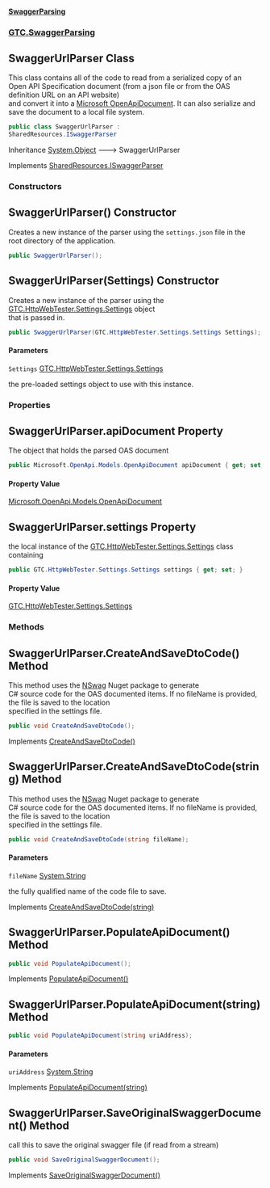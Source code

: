 #### [SwaggerParsing](SwaggerParsing.md 'SwaggerParsing')
### [GTC.SwaggerParsing](SwaggerParsing.md#GTC.SwaggerParsing 'GTC.SwaggerParsing')

## SwaggerUrlParser Class

This class contains all of the code to read from a serialized copy of an  
Open API Specification document (from a json file or from the OAS definition URL on an API website)  
and convert it into a [
            Microsoft OpenApiDocument](https://github.com/Microsoft/OpenAPI.NET 'https://github.com/Microsoft/OpenAPI.NET'). It can also serialize and save the document to a local file system.

```csharp
public class SwaggerUrlParser :
SharedResources.ISwaggerParser
```

Inheritance [System.Object](https://docs.microsoft.com/en-us/dotnet/api/System.Object 'System.Object') &#129106; SwaggerUrlParser

Implements [SharedResources.ISwaggerParser](https://docs.microsoft.com/en-us/dotnet/api/SharedResources.ISwaggerParser 'SharedResources.ISwaggerParser')
### Constructors

<a name='GTC.SwaggerParsing.SwaggerUrlParser.SwaggerUrlParser()'></a>

## SwaggerUrlParser() Constructor

Creates a new instance of the parser using the `settings.json` file in the  
root directory of the application.

```csharp
public SwaggerUrlParser();
```

<a name='GTC.SwaggerParsing.SwaggerUrlParser.SwaggerUrlParser(GTC.HttpWebTester.Settings.Settings)'></a>

## SwaggerUrlParser(Settings) Constructor

Creates a new instance of the parser using the [GTC.HttpWebTester.Settings.Settings](https://docs.microsoft.com/en-us/dotnet/api/GTC.HttpWebTester.Settings.Settings 'GTC.HttpWebTester.Settings.Settings') object   
that is passed in.

```csharp
public SwaggerUrlParser(GTC.HttpWebTester.Settings.Settings Settings);
```
#### Parameters

<a name='GTC.SwaggerParsing.SwaggerUrlParser.SwaggerUrlParser(GTC.HttpWebTester.Settings.Settings).Settings'></a>

`Settings` [GTC.HttpWebTester.Settings.Settings](https://docs.microsoft.com/en-us/dotnet/api/GTC.HttpWebTester.Settings.Settings 'GTC.HttpWebTester.Settings.Settings')

the pre-loaded settings object to use with this instance.
### Properties

<a name='GTC.SwaggerParsing.SwaggerUrlParser.apiDocument'></a>

## SwaggerUrlParser.apiDocument Property

The object that holds the parsed OAS document

```csharp
public Microsoft.OpenApi.Models.OpenApiDocument apiDocument { get; set; }
```

#### Property Value
[Microsoft.OpenApi.Models.OpenApiDocument](https://docs.microsoft.com/en-us/dotnet/api/Microsoft.OpenApi.Models.OpenApiDocument 'Microsoft.OpenApi.Models.OpenApiDocument')

<a name='GTC.SwaggerParsing.SwaggerUrlParser.settings'></a>

## SwaggerUrlParser.settings Property

the local instance of the [GTC.HttpWebTester.Settings.Settings](https://docs.microsoft.com/en-us/dotnet/api/GTC.HttpWebTester.Settings.Settings 'GTC.HttpWebTester.Settings.Settings') class containing

```csharp
public GTC.HttpWebTester.Settings.Settings settings { get; set; }
```

#### Property Value
[GTC.HttpWebTester.Settings.Settings](https://docs.microsoft.com/en-us/dotnet/api/GTC.HttpWebTester.Settings.Settings 'GTC.HttpWebTester.Settings.Settings')
### Methods

<a name='GTC.SwaggerParsing.SwaggerUrlParser.CreateAndSaveDtoCode()'></a>

## SwaggerUrlParser.CreateAndSaveDtoCode() Method

This method uses the [NSwag](https://github.com/RicoSuter/NSwag 'https://github.com/RicoSuter/NSwag') Nuget package to generate  
C# source code for the OAS documented items. If no fileName is provided, the file is saved to the location  
specified in the settings file.

```csharp
public void CreateAndSaveDtoCode();
```

Implements [CreateAndSaveDtoCode()](https://docs.microsoft.com/en-us/dotnet/api/SharedResources.ISwaggerParser.CreateAndSaveDtoCode 'SharedResources.ISwaggerParser.CreateAndSaveDtoCode')

<a name='GTC.SwaggerParsing.SwaggerUrlParser.CreateAndSaveDtoCode(string)'></a>

## SwaggerUrlParser.CreateAndSaveDtoCode(string) Method

This method uses the [NSwag](https://github.com/RicoSuter/NSwag 'https://github.com/RicoSuter/NSwag') Nuget package to generate  
C# source code for the OAS documented items. If no fileName is provided, the file is saved to the location  
specified in the settings file.

```csharp
public void CreateAndSaveDtoCode(string fileName);
```
#### Parameters

<a name='GTC.SwaggerParsing.SwaggerUrlParser.CreateAndSaveDtoCode(string).fileName'></a>

`fileName` [System.String](https://docs.microsoft.com/en-us/dotnet/api/System.String 'System.String')

the fully qualified name of the code file to save.

Implements [CreateAndSaveDtoCode(string)](https://docs.microsoft.com/en-us/dotnet/api/SharedResources.ISwaggerParser.CreateAndSaveDtoCode#SharedResources_ISwaggerParser_CreateAndSaveDtoCode_System_String_ 'SharedResources.ISwaggerParser.CreateAndSaveDtoCode(System.String)')

<a name='GTC.SwaggerParsing.SwaggerUrlParser.PopulateApiDocument()'></a>

## SwaggerUrlParser.PopulateApiDocument() Method

```csharp
public void PopulateApiDocument();
```

Implements [PopulateApiDocument()](https://docs.microsoft.com/en-us/dotnet/api/SharedResources.ISwaggerParser.PopulateApiDocument 'SharedResources.ISwaggerParser.PopulateApiDocument')

<a name='GTC.SwaggerParsing.SwaggerUrlParser.PopulateApiDocument(string)'></a>

## SwaggerUrlParser.PopulateApiDocument(string) Method

```csharp
public void PopulateApiDocument(string uriAddress);
```
#### Parameters

<a name='GTC.SwaggerParsing.SwaggerUrlParser.PopulateApiDocument(string).uriAddress'></a>

`uriAddress` [System.String](https://docs.microsoft.com/en-us/dotnet/api/System.String 'System.String')

Implements [PopulateApiDocument(string)](https://docs.microsoft.com/en-us/dotnet/api/SharedResources.ISwaggerParser.PopulateApiDocument#SharedResources_ISwaggerParser_PopulateApiDocument_System_String_ 'SharedResources.ISwaggerParser.PopulateApiDocument(System.String)')

<a name='GTC.SwaggerParsing.SwaggerUrlParser.SaveOriginalSwaggerDocument()'></a>

## SwaggerUrlParser.SaveOriginalSwaggerDocument() Method

call this to save the original swagger file (if read from a stream)

```csharp
public void SaveOriginalSwaggerDocument();
```

Implements [SaveOriginalSwaggerDocument()](https://docs.microsoft.com/en-us/dotnet/api/SharedResources.ISwaggerParser.SaveOriginalSwaggerDocument 'SharedResources.ISwaggerParser.SaveOriginalSwaggerDocument')